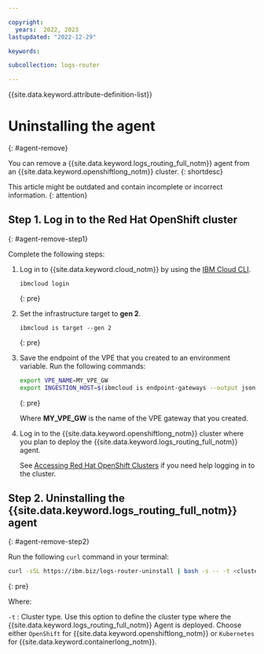 ```yaml
---

copyright:
  years:  2022, 2023
lastupdated: "2022-12-29"

keywords:

subcollection: logs-router

---
```


{{site.data.keyword.attribute-definition-list}}

# Uninstalling the agent
{: #agent-remove}

You can remove a {{site.data.keyword.logs_routing_full_notm}} agent from an {{site.data.keyword.openshiftlong_notm}} cluster.
{: shortdesc}

This article might be outdated and contain incomplete or incorrect information.
{: attention}

## Step 1. Log in to the Red Hat OpenShift cluster
{: #agent-remove-step1}

Complete the following steps:

1. Log in to {{site.data.keyword.cloud_notm}} by using the [IBM Cloud CLI](/docs/cli?topic=cli-install-ibmcloud-cli).

   ```text
   ibmcloud login
   ```
   {: pre}

2. Set the infrastructure target to **gen 2**.

   ```text
   ibmcloud is target --gen 2
   ```
   {: pre}

3. Save the endpoint of the VPE that you created to an environment variable. Run the following commands:

    ```sh
    export VPE_NAME=MY_VPE_GW
    export INGESTION_HOST=$(ibmcloud is endpoint-gateways --output json | jq -r '.[] | select(.name==env.VPE_NAME) | .service_endpoint ')
    ```
    {: pre}

    Where **MY_VPE_GW** is the name of the VPE gateway that you created.

4. Log in to the {{site.data.keyword.openshiftlong_notm}} cluster where you plan to deploy the {{site.data.keyword.logs_routing_full_notm}} agent.

    See [Accessing Red Hat OpenShift Clusters](https://cloud.ibm.com/docs/openshift?topic=openshift-access_cluster) if you need help logging in to the cluster.


## Step 2. Uninstalling the {{site.data.keyword.logs_routing_full_notm}} agent
{: #agent-remove-step2}

Run the following `curl` command in your terminal:

```sh
curl -sSL https://ibm.biz/logs-router-uninstall | bash -s -- -t <cluster_type>
```
{: pre}

Where:

`-t`
:   Cluster type. Use this option to define the cluster type where the {{site.data.keyword.logs_routing_full_notm}} Agent is deployed. Choose either `OpenShift` for {{site.data.keyword.openshiftlong_notm}} or `Kubernetes` for {{site.data.keyword.containerlong_notm}}.
